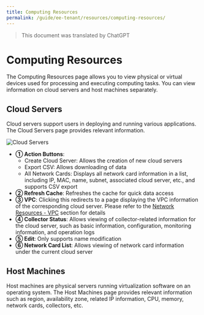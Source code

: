```yaml
---
title: Computing Resources
permalink: /guide/ee-tenant/resources/computing-resources/
---
```


> This document was translated by ChatGPT

# Computing Resources

The Computing Resources page allows you to view physical or virtual devices used for processing and executing computing tasks. You can view information on cloud servers and host machines separately.

## Cloud Servers

Cloud servers support users in deploying and running various applications. The Cloud Servers page provides relevant information.

![Cloud Servers](https://yunshan-guangzhou.oss-cn-beijing.aliyuncs.com/pub/pic/202304256447a5dd95922.png)

- **① Action Buttons**:
  - Create Cloud Server: Allows the creation of new cloud servers
  - Export CSV: Allows downloading of data
  - All Network Cards: Displays all network card information in a list, including IP, MAC, name, subnet, associated cloud server, etc., and supports CSV export
- **② Refresh Cache**: Refreshes the cache for quick data access
- **③ VPC**: Clicking this redirects to a page displaying the VPC information of the corresponding cloud server. Please refer to the [Network Resources - VPC](./network-resources/) section for details
- **④ Collector Status**: Allows viewing of collector-related information for the cloud server, such as basic information, configuration, monitoring information, and operation logs
- **⑤ Edit**: Only supports name modification
- **⑥ Network Card List**: Allows viewing of network card information under the current cloud server

## Host Machines

Host machines are physical servers running virtualization software on an operating system. The Host Machines page provides relevant information such as region, availability zone, related IP information, CPU, memory, network cards, collectors, etc.
